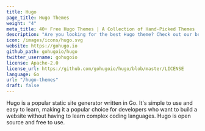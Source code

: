 ```yaml
---
title: Hugo
page_title: Hugo Themes
weight: "4"
meta_title: 40+ Free Hugo Themes | A Collection of Hand-Picked Themes
description: "Are you looking for the best Hugo theme? Check out our broad selection of themes that will give your website a professional and polished appearance."
icon: /images/icons/hugo.svg
website: https://gohugo.io
github_path: gohugoio/hugo
twitter_username: gohugoio
license: Apache-2.0
license_url: https://github.com/gohugoio/hugo/blob/master/LICENSE
language: Go
url: "/hugo-themes"
draft: false
---
```

Hugo is a popular static site generator written in Go. It's simple to use and easy to learn, making it a popular choice for developers who want to build a website without having to learn complex coding languages. Hugo is open source and free to use.
